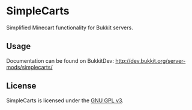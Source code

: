 # SimpleCarts

Simplified Minecart functionality for Bukkit servers.

## Usage

Documentation can be found on BukkitDev: http://dev.bukkit.org/server-mods/simplecarts/

## License

SimpleCarts is licensed under the [GNU GPL v3](http://www.gnu.org/licenses/gpl-3.0.html).

